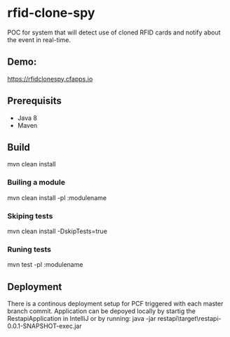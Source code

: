 # rfid-clone-spy
POC for system that will detect use of cloned RFID cards and notify about the event in real-time.

## Demo: ##
https://rfidclonespy.cfapps.io

## Prerequisits 
* Java 8
* Maven 

## Build

mvn clean install

### Builing a module

mvn clean install -pl :modulename

### Skiping tests

mvn clean install -DskipTests=true

### Runing tests

mvn test -pl :modulename

## Deployment

There is a continous deployment setup for PCF triggered with each master branch commit.
Application can be depoyed locally by startig the RestapiApplication in IntelliJ or by running:
java -jar restapi\target\restapi-0.0.1-SNAPSHOT-exec.jar




